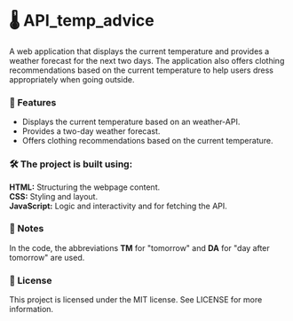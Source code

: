 # 🌡️ API_temp_advice  
A web application that displays the current temperature and provides a weather forecast for the next two days. The application also offers clothing recommendations based on the current temperature to help users dress appropriately when going outside.  

### 🔹 Features  
- Displays the current temperature based on an weather-API.  
- Provides a two-day weather forecast.  
- Offers clothing recommendations based on the current temperature.  

### 🛠️ The project is built using:  
**HTML:** Structuring the webpage content.  
**CSS:** Styling and layout.  
**JavaScript:** Logic and interactivity and for fetching the API.  

### 📝 Notes  
In the code, the abbreviations **TM** for "tomorrow" and **DA** for "day after tomorrow" are used.  

### 📜 License  
This project is licensed under the MIT license. See LICENSE for more information. 
